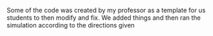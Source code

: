 Some of the code was created by my professor as a template for us students to then modify and fix. We added things and then ran the simulation according to the directions given
